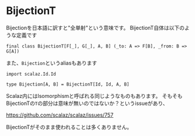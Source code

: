 # BijectionT

Bijectionを日本語に訳すと"全単射"という意味です。
BijectionT自体は以下のような定義です

```tut:silent
final class BijectionT[F[_], G[_], A, B] (_to: A => F[B], _from: B => G[A])
```

また、`Bijection`というaliasもあります

```tut:invisible
import scalaz.Id.Id
```

```tut:silent
type Bijection[A, B] = BijectionT[Id, Id, A, B]
```

Scalaz内にはIsomorphismと呼ばれる同じようなものもあります。
そもそもBijectionTの`T`の部分は意味が無いのではないか？というissueがあり、

https://github.com/scalaz/scalaz/issues/757

BijectionTがそのまま使われることは多くありません。

